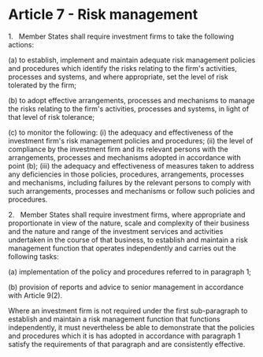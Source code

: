 # Article 7 - Risk management


1.   Member States shall require investment firms to take the following actions:

(a) to establish, implement and maintain adequate risk management policies and procedures which identify the risks relating to the firm's activities, processes and systems, and where appropriate, set the level of risk tolerated by the firm;

(b) to adopt effective arrangements, processes and mechanisms to manage the risks relating to the firm's activities, processes and systems, in light of that level of risk tolerance;

(c) to monitor the following: (i) the adequacy and effectiveness of the investment firm's risk management policies and procedures; (ii) the level of compliance by the investment firm and its relevant persons with the arrangements, processes and mechanisms adopted in accordance with point (b); (iii) the adequacy and effectiveness of measures taken to address any deficiencies in those policies, procedures, arrangements, processes and mechanisms, including failures by the relevant persons to comply with such arrangements, processes and mechanisms or follow such policies and procedures.

2.   Member States shall require investment firms, where appropriate and proportionate in view of the nature, scale and complexity of their business and the nature and range of the investment services and activities undertaken in the course of that business, to establish and maintain a risk management function that operates independently and carries out the following tasks:

(a) implementation of the policy and procedures referred to in paragraph 1;

(b) provision of reports and advice to senior management in accordance with Article 9(2).

Where an investment firm is not required under the first sub-paragraph to establish and maintain a risk management function that functions independently, it must nevertheless be able to demonstrate that the policies and procedures which it is has adopted in accordance with paragraph 1 satisfy the requirements of that paragraph and are consistently effective.
